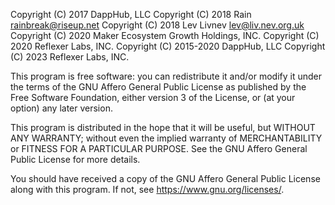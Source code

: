 Copyright (C) 2017 DappHub, LLC
Copyright (C) 2018 Rain <rainbreak@riseup.net>
Copyright (C) 2018 Lev Livnev <lev@liv.nev.org.uk>
Copyright (C) 2020 Maker Ecosystem Growth Holdings, INC.
Copyright (C) 2020 Reflexer Labs, INC.
Copyright (C) 2015-2020 DappHub, LLC
Copyright (C) 2023 Reflexer Labs, INC.

This program is free software: you can redistribute it and/or modify
it under the terms of the GNU Affero General Public License as published by
the Free Software Foundation, either version 3 of the License, or
(at your option) any later version.

This program is distributed in the hope that it will be useful,
but WITHOUT ANY WARRANTY; without even the implied warranty of
MERCHANTABILITY or FITNESS FOR A PARTICULAR PURPOSE.  See the
GNU Affero General Public License for more details.

You should have received a copy of the GNU Affero General Public License
along with this program.  If not, see <https://www.gnu.org/licenses/>.